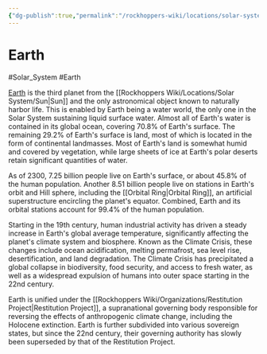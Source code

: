```yaml
---
{"dg-publish":true,"permalink":"/rockhoppers-wiki/locations/solar-system/earth/earth/"}
---
```


# Earth
#Solar_System #Earth 

[Earth](https://en.wikipedia.org/wiki/Earth) is the third planet from the [[Rockhoppers Wiki/Locations/Solar System/Sun\|Sun]] and the only astronomical object known to naturally harbor life. This is enabled by Earth being a water world, the only one in the Solar System sustaining liquid surface water. Almost all of Earth's water is contained in its global ocean, covering 70.8% of Earth's surface. The remaining 29.2% of Earth's surface is land, most of which is located in the form of continental landmasses. Most of Earth's land is somewhat humid and covered by vegetation, while large sheets of ice at Earth's polar deserts retain significant quantities of water.

As of 2300, 7.25 billion people live on Earth's surface, or about 45.8% of the human population. Another 8.51 billion people live on stations in Earth's orbit and Hill sphere, including the [[Orbital Ring\|Orbital Ring]], an artificial superstructure encircling the planet's equator. Combined, Earth and its orbital stations account for 99.4% of the human population.

Starting in the 19th century, human industrial activity has driven a steady increase in Earth's global average temperature, significantly affecting the planet's climate system and biosphere. Known as the Climate Crisis, these changes include ocean acidification, melting permafrost, sea level rise, desertification, and land degradation. The Climate Crisis has precipitated a global collapse in biodiversity, food security, and access to fresh water, as well as a widespread expulsion of humans into outer space starting in the 22nd century.

Earth is unified under the [[Rockhoppers Wiki/Organizations/Restitution Project\|Restitution Project]], a supranational governing body responsible for reversing the effects of anthropogenic climate change, including the Holocene extinction. Earth is further subdivided into various sovereign states, but since the 22nd century, their governing authority has slowly been superseded by that of the Restitution Project.